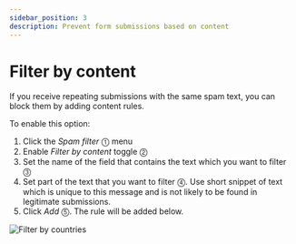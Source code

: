 ```yaml
---
sidebar_position: 3
description: Prevent form submissions based on content
---
```


# Filter by content

If you receive repeating submissions with the same spam text, you can block them by adding content rules. 

To enable this option:
1. Click the _Spam filter_ ⓵ menu
2. Enable _Filter by content_ toggle ⓶
3. Set the name of the field that contains the text which you want to filter ⓷
4. Set part of the text that you want to filter ⓸. Use short snippet of text which is unique to this message and is not likely to be found in legitimate submissions.
5. Click _Add_ ⓹. The rule will be added below.

![Filter by countries](/img/spam-filtering/content-filter.png)

